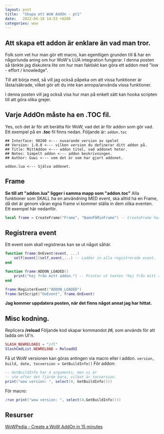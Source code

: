 ```yaml
---
layout: post
title:  "Skapa ett WoW AddOn - pt1"
date:   2022-04-18 14:53 +0200
categories: wow
---
```


## Att skapa ett addon är enklare än vad man tror.
Folk som vet hur man gör ett macro, kan egentligen grunden till & har en någorlunda aning om hur WoW's LUA integration fungerar.
I denna posten så tänkte jag diskutera lite om hur man faktiskt kan göra ett addon med "low - effort / knowledge".

Till att börja med, så vill jag också påpeka om att vissa funktioner är låsta/säkrade, vilket gör att du inte kan anropa/använda vissa
funktioner.

I denna posten vill jag också visa hur man på enkelt sätt kan hooka scripten till att göra olika grejer.

## Varje AddOn måste ha en .TOC fil.
Yes, och det är för att berätta för WoW, vad det är för addon som gör vad.
Ett exempel på en **.toc** fil finns nedan.
Följande är: `addon.toc`
```
## Interface: 90200 <--- nuvarande version av spelet
## Version: 1.0.0 <--- vilken version du definerar ditt addon på.
## Title: MittAddon <--- addon titel, vad addonet heter.
## Notes: Simpelt addon <--- addon beskrivningen.
## Author: Guwi <--- vem det är som har gjort addonet.

addon.lua <--- Själva addonet.
```

## Frame
**Se till att "addon.lua" ligger i samma mapp som "addon.toc"**
Alla funktioner som SKALL ha en användning MED event, ska alltid ha en Frame, då det är genom våran egna frame vi kommer ställa in dem olika eventen.
Ett exempel här nedanför.
```lua
local frame = CreateFrame("Frame", "NamnPåMinFrame") -- CreateFrame har 5st argument, frame typ, namn, parent, template och id, varav 1 MÅSTE finnas med, vilket är frame typ.
```

## Registrera event
Ett event som skall registreras kan se ut något såhär.
```lua
function frame:OnEvent(event, ...)
    self[event](self,event,...) -- Laddar in alla registrerade event.
end

function frame:ADDON_LOADED()
    print("hej från mitt addon.") -- Printar ut texten "hej från mitt addon." till chatten.
end

frame:RegisterEvent("ADDON_LOADED")
frame:SetScript("OnEvent", frame.OnEvent)
```

**Jag kommer uppdatera posten, när det finns något annat jag har hittat.**

## Misc kodning.
Replicera **/reload**
Följande kod skapar kommandot **/rl**, som används för att ladda om UI'n.
```lua
SLASH_NEWRELOAD1 = "/rl"
SlashCmdList.NEWRELOAD = ReloadUI
```

Få ut WoW versionen kan göras antingen via macro eller i addon.
`version, build, date, tocversion = GetBuildInfo()`
För addon:
```lua
-- GetBuildInfo har 4 arguments, men vi är
-- ute efter det fjärde bara, vilket är tocversion.
print("wow version: ", select(4, GetBuildInfo()))
```
För macro:
```lua
/run print("wow version: ", select(4,GetBuildInfo()))
```

## Resurser
[WoWPedia - Create a WoW AddOn in 15 minutes](https://wowpedia.fandom.com/wiki/Create_a_WoW_AddOn_in_15_Minutes)